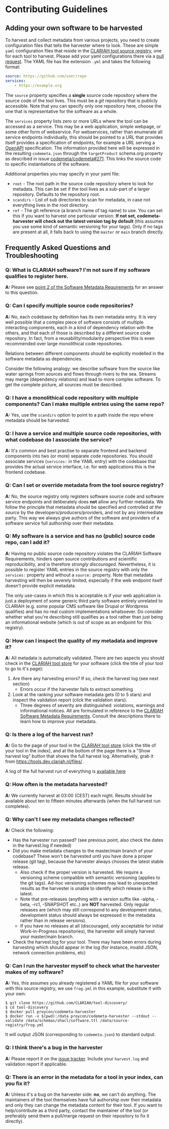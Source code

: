# Contributing Guidelines

## Adding your own software to be harvested

To harvest and collect metadata from various projects, you need to create configuration files that tells the harvester
where to look. These are simple ``yaml`` configuration files that reside in the [CLARIAH tool source registry](https://github.com/CLARIAH/tool-discovery/tree/master/source-registry), one for each tool to harvest. Please add your yaml configurations there via a [pull request](https://docs.github.com/en/pull-requests/collaborating-with-pull-requests/proposing-changes-to-your-work-with-pull-requests/creating-a-pull-request). The YAML file has the extension ``.yml`` and takes the following format:

```yaml
source: https://github.com/user/repo
services:
    - https://example.org
```

The ``source`` property specifies a **single** source code repository where the source code of the tool lives. This must
be a *git* repository that is publicly accessible.  Note that you can specify only one repository here, choose the one
that is representative for the software as a whole.

The ``services`` property lists zero or more URLs where the tool can be accessed as a service. This may be a web application, simple webpage, or some other form of webservice. For webservices, rather than enumerate all service endpoints individually, this should be pointed to a URL that provides itself provides a specification of endpoints, for example a URL serving a [OpenAPI](https://www.openapis.org/) specification. The information provided here will be expressed in the resulting `codemeta.json` through the ``targetProduct`` schema.org property as described in issue [codemeta/codemeta#271](https://github.com/codemeta/codemeta/issues/271). This links the source code to specific instantiations of the software.

Additional properties you may specify in your yaml file:

* ``root`` - The root path in the source code repository where to look for metadata. This can be set if the tool lives
    as a sub-part of a larger repository. Defaults to the repository root.
* `scandirs` - List of sub directories to scan for metadata, in case not everything lives in the root directory.
* `ref` - The git reference (a branch name of tag name) to use. You can set this if you want to harvest one particular
    version. **If not set, codemeta-harvester will check out the latest
    version tag by default** (this assumes you use some kind of semantic versioning for your tags). Only if no tags are present at all, it falls back to using the `master` or `main` branch directly.

## Frequently Asked Questions and Troubleshooting

### Q: What is CLARIAH software? I'm not sure if my software qualifies to register here.

**A:** Please see [point 2 of the Software Metadata Requirements](https://github.com/CLARIAH/clariah-plus/blob/main/requirements/software-metadata-requirements.md#2-all-tools-must-be-registered-in-the-tool-store-registry) for an answer to this question.

### Q: Can I specify multiple source code repositories?

**A:** No, each codebase by definition has its own metadata entry. It is very
well possible that a complex piece of software consists of multiple interacting
components, each in a kind of dependency relation with the others, and that
each of those is described by a different source code repository. In fact,
from a reusability/modularity perspective this is even recommended over large
monolithical code repositories.

Relations between different components should be explicitly modelled in the
software metadata as dependencies.

Consider the following analogy: we describe software from the source like water
springs from sources and flows through rivers to the sea. Streams may merge
(dependency relations) and lead to more complex software. To get the complete
picture, all sources must be described.

### Q: I have a monolithical code repository with multiple components? Can I make multiple entries using the same repo?

**A:** Yes, use the ``scandirs`` option to point to a path inside the repo
where metadata should be harvested.

### Q: I have a service and multiple source code repositories, with what codebase do I associate the service?

**A:** It's common and best practise to separate frontend and backend
components into two (or more) separate code repositories. You should associate
services (``services:`` in the YAML entry) with the codebase that provides the
actual service interface, i.e. for web applications this is the frontend codebase.

### Q: Can I set or override metadata from the tool source registry?

**A:** No, the source registry only registers software source code and software
service endpoints and deliberately does **not** allow any further metadata. We
follow the principle that metadata should be specified and controlled *at the
source* by the developers/producers/providers, and not by any intermediate
party. This way we always give authors of the software and providers of a
software service full authorship over their metadata.

### Q: My software is a service and has no (public) source code repo, can I add it?

**A:** Having no public source code repository violates the CLARIAH Software
Requirements, hinders open source contributions and scientific reproducibility,
and is therefore  *strongly discouraged*. Nevertheless, it is possible to
register YAML entries in the source registry with only the ``services:``
property and without a ``source:`` property. Note that metadata harvesting will
then be severely limited, especially if the web endpoint itself doesn't provide
explicit metadata.

The only use-cases in which this is acceptable is if your web application is
just a deployment of some generic third party software entirely unrelated to
CLARIAH (e.g. some popular CMS software like Drupal or Wordpress qualifies) and
has no real custom implementations whatsoever. Do consider whether what you're
describing still qualifies as a tool rather than just being an informational
website (which is out of scope as an endpoint for this registry).

### Q: How can I inspect the quality of my metadata and improve it?

**A:** All metadata is automatically validated. There are two aspects you should check in the [CLARIAH tool
store](https://tools.dev.clariah.nl) for your software (click the title of your tool to go to it's page):

1. Are there any harvesting errors? If so, check the harvest log (see next section)
    * Errors occur if the harvester fails to extract something
2. Look at the ranking your software metadata gets (0 to 5 stars) and inspect the validation report (click the validation stars).
    * Three degrees of severity are distinguished: violations, warnings and informational notices. All are formulated in reference to the [CLARIAH Software Metadata Requirements](https://github.com/CLARIAH/clariah-plus/blob/main/requirements/software-metadata-requirements.md). Consult the descriptions there to learn how to improve your metadata.

### Q: Is there a log of the harvest run?

**A:** Go to the page of your tool in the [CLARIAH tool
store](https://tools.dev.clariah.nl) (click the title of your tool in the
index), and at the bottom of the page there is a "Show harvest log" button that
shows the full harvest log. Alternatively, grab it from https://tools.dev.clariah.nl/files/ .

A log of the full harvest run of everything is [available here](https://tools.dev.clariah.nl/files/harvest.log)

### Q: How often is the metadata harvested?

**A:** We currently harvest at 03:00 (CEST) each night. Results should be available about ten to fifteen minutes afterwards (when the full harvest run completes).

### Q: Why can't I see my metadata changes reflected?

**A:** Check the following:

* Has the harvester run passed? (see previous point, also check the dates in the harvest.log if needed)
* Did you make metadata changes to the master/main branch of your codebase? These won't be harvested until you have done a proper release (git tag), because the harvester always chooses the latest stable release.
    * Also check if the proper version is harvested. We require a versioning scheme compatible with semantic versioning (applies to the git tags). Ad-hoc versioning schemes may lead to unexpected results as the harvester is unable to identify which release is the latest.
    * Note that pre-releases (anything with a version suffix like -alpha, -beta, -rc1, -SNAPSHOT etc..) are **NOT** harvested. Only regular releases are (which may still correspond to any development status, development status should always be expressed in the metadata rather than in release versions).
    * If you have no releases at all (discouraged, only acceptable for initial Work-in-Progress repositories), the harvester will simply harvest your master/main branch.
* Check the harvest.log for your tool. There may have been errors during harvesting which should appear in the log (for instance, invalid JSON, network connection problems, etc)

### Q: Can I run the harvester myself to check what the harvester makes of my software?

**A:** Yes, this assumes you already registered a YAML file for your software with this source registry, we use `frog.yml` in this example, substitute it with your own:

```
$ git clone https://github.com/CLARIAH/tool-discovery/
$ cd tool-discovery
$ docker pull proycon/codemeta-harvester
$ docker run -v $(pwd):/data proycon/codemeta-harvester --stdout --validate /data/schemas/shacl/software.ttl /data/source-registry/frog.yml
```

It will output JSON (corresponding to `codemeta.json`) to standard output.

### Q: I think there's a bug in the harvester

**A:** Please report it on the [issue tracker](https://github.com/CLARIAH/tool-discovery/issues). Include your ``harvest.log`` and validation report if applicable.

### Q: There is an error in the metadata for a tool in your index, can you fix it?

**A:** Unless it's a bug on the harvester side: **no**, we can't do anything.
The maintainers of the tool themselves have full authorship over their metadata
and only they can change the metadata content for their tool. If you want to
help/contribute as a third party, contact the maintainer of the tool (or
preferably send them a pull/merge request on their repository to fix it
directly).

